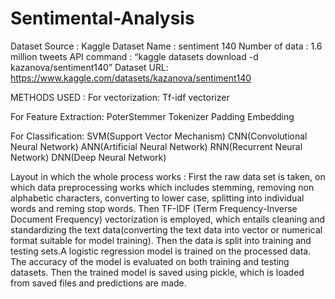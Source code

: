 # Sentimental-Analysis

Dataset Source : Kaggle
Dataset Name : sentiment 140
Number of data :  1.6 million tweets
API command : “kaggle datasets download -d kazanova/sentiment140”
Dataset URL: https://www.kaggle.com/datasets/kazanova/sentiment140


METHODS USED :
  For vectorization:
    Tf-idf vectorizer

  For Feature Extraction:
    PoterStemmer
    Tokenizer
    Padding
    Embedding

  For Classification:
    SVM(Support Vector Mechanism)
    CNN(Convolutional Neural Network)
    ANN(Artificial Neural Network)
    RNN(Recurrent Neural Network)
    DNN(Deep Neural Network)


Layout in which the whole process works :
  First the raw data set is taken, on which data preprocessing works which includes stemming, removing non alphabetic characters, converting to lower case, splitting  into individual words and reming stop words. Then TF-IDF (Term Frequency-Inverse Document Frequency) vectorization is employed, which entails cleaning and standardizing the text data(converting the text data into vector or numerical format suitable for model training). Then the data is split into training and testing sets.A logistic regression model is trained on the processed data. The accuracy of the model is evaluated on both training and testing datasets. Then the trained model is saved using pickle, which is loaded from saved files and predictions are made.
